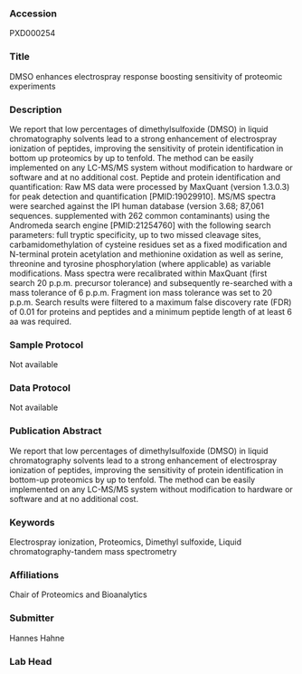 ### Accession
PXD000254

### Title
DMSO enhances electrospray response boosting sensitivity of proteomic experiments

### Description
We report that low percentages of dimethylsulfoxide (DMSO) in liquid chromatography solvents lead to a strong enhancement of electrospray ionization of peptides, improving the sensitivity of protein identification in bottom up proteomics by up to tenfold. The method can be easily implemented on any LC-MS/MS system without modification to hardware or software and at no additional cost. Peptide and protein identification and quantification: Raw MS data were processed by MaxQuant (version 1.3.0.3) for peak detection and quantification [PMID:19029910]. MS/MS spectra were searched against the IPI human database (version 3.68; 87,061 sequences. supplemented with 262 common contaminants) using the Andromeda search engine [PMID:21254760] with the following search parameters: full tryptic specificity, up to two missed cleavage sites, carbamidomethylation of cysteine residues set as a fixed modification and N-terminal protein acetylation and methionine oxidation as well as serine, threonine and tyrosine phosphorylation (where applicable) as variable modifications. Mass spectra were recalibrated within MaxQuant (first search 20 p.p.m. precursor tolerance) and subsequently re-searched with a mass tolerance of 6 p.p.m. Fragment ion mass tolerance was set to 20 p.p.m. Search results were filtered to a maximum false discovery rate (FDR) of 0.01 for proteins and peptides and a minimum peptide length of at least 6 aa was required.

### Sample Protocol
Not available

### Data Protocol
Not available

### Publication Abstract
We report that low percentages of dimethylsulfoxide (DMSO) in liquid chromatography solvents lead to a strong enhancement of electrospray ionization of peptides, improving the sensitivity of protein identification in bottom-up proteomics by up to tenfold. The method can be easily implemented on any LC-MS/MS system without modification to hardware or software and at no additional cost.

### Keywords
Electrospray ionization, Proteomics, Dimethyl sulfoxide, Liquid chromatography-tandem mass spectrometry

### Affiliations
Chair of Proteomics and Bioanalytics

### Submitter
Hannes Hahne

### Lab Head


